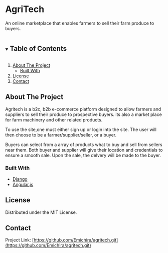 # AgriTech
An online marketplace that enables farmers to sell their farm produce to buyers.


<!-- TABLE OF CONTENTS -->
<details open="open">
  <summary><h2 style="display: inline-block">Table of Contents</h2></summary>
  <ol>
    <li>
      <a href="#about-the-project">About The Project</a>
      <ul>
        <li><a href="#built-with">Built With</a></li>
      </ul>
    </li>
    <li><a href="#license">License</a></li>
    <li><a href="#contact">Contact</a></li>
  </ol>
</details>



<!-- ABOUT THE PROJECT -->
## About The Project

Agritech is a b2c, b2b e-commerce platform designed to allow farmers and suppliers to sell their produce to prospective buyers. its also a market place for farm machinery and other related products.

To use the site,one must either sign up or login into the site. The user will then choose to be a farmer/supplier/seller, or a buyer.

Buyers can select from a array of products what to buy and sell from sellers near them. Both buyer and supplier will give their location and credentials to ensure a smooth sale. 
Upon the sale, the delvery will be made to the buyer.


### Built With

* [Django](https://www.djangoproject.com/)
* [Angular.js](https://angularjs.org/)


<!-- LICENSE -->
## License

Distributed under the MIT License.


<!-- CONTACT -->
## Contact

Project Link: [https://github.com/Emichira/agritech.git](https://github.com/Emichira/agritech.git)
